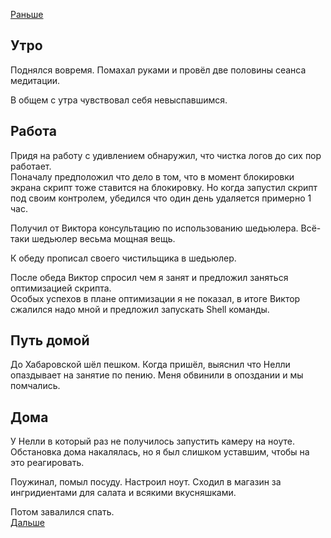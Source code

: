 [Раньше](2020.05.21.md)
## Утро
Поднялся вовремя. Помахал руками и провёл две половины сеанса медитации.

В общем с утра чувствовал себя невыспавшимся.
## Работа
Придя на работу с удивлением обнаружил, что чистка логов до сих пор работает.  
Поначалу предположил что дело в том, что в момент блокировки экрана скрипт тоже ставится на блокировку. Но когда запустил скрипт под своим контролем, убедился что один день удаляется примерно 1 час.

Получил от Виктора консультацию по использованию шедьюлера. Всё-таки шедьюлер весьма мощная вещь.

К обеду прописал своего чистильщика в шедьюлер.

После обеда Виктор спросил чем я занят и предложил заняться оптимизацией скрипта.  
Особых успехов в плане оптимизации я не показал, в итоге Виктор сжалился надо мной и предложил запускать Shell команды.
## Путь домой
До Хабаровской шёл пешком. Когда пришёл, выяснил что Нелли опаздывает на занятие по пению. Меня обвинили в опоздании и мы помчались.
## Дома
У Нелли в который раз не получилось запустить камеру на ноуте.  
Обстановка дома накалялась, но я был слишком уставшим, чтобы на это реагировать.

Поужинал, помыл посуду. Настроил ноут. Сходил в магазин за ингридиентами для салата и всякими вкусняшками.

Потом завалился спать.  
[Дальше](2020.05.23.md)